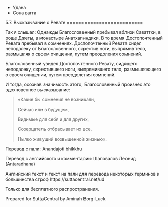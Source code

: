 









* Удана
* Сона вагга


5\.7\. Высказывание о Ревате
\=\=\=\=\=\=\=\=\=\=\=\=\=\=\=\=\=\=\=\=\=\=\=\=\=\=



Так я слышал: Однажды Благословенный пребывал вблизи Саваттхи, в роще Джеты, в монастыре Анатхапиндики\. В то время Достопочтенный Ревата пребывал в сомнениях\. Достопочтенный Ревата сидел неподалеку от Благословенного, скрестив ноги, выпрямив тело, размышляя о своем очищении, путем преодоления сомнений\.


Благословенный увидел Достопочтенного Ревату, сидящего неподалеку, скрестившего ноги, выпрямившего тело, размышляющего о своем очищении, путем преодоления сомнений\.


И тогда, осознав значимость этого, Благословенный произнёс это вдохновенное высказывание:



> «Какие бы сомнения не возникали,  
> 
> Сейчас или в будущем,  
> 
> Видимые для себя и для других,  
> 
> Созерцатель отбрасывает их все,  
> 
> Пылко живущий возвышенной жизнью»\.



Перевод с пали: Anandajoti bhikkhu


Перевод с английского и комментарии: Шаповалов Леонид \(Antaradhana\)


Английский текст и текст на пали для перевода некоторых терминов и большинства строф https://suttacentral\.net/ud


  

Только для бесплатного распространения\.


  

Prepared for SuttaCentral by Aminah Borg\-Luck\.







